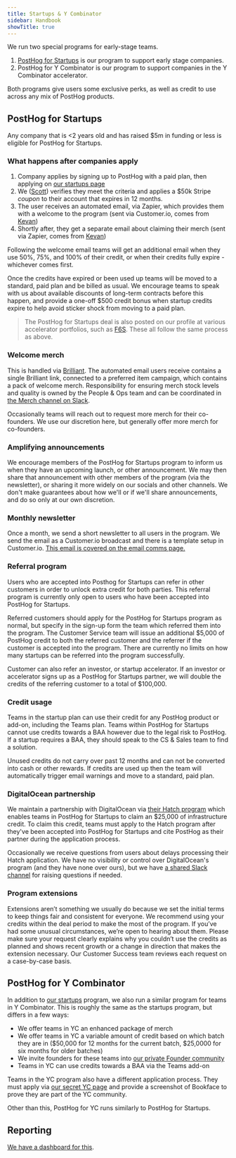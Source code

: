 ```yaml
---
title: Startups & Y Combinator
sidebar: Handbook
showTitle: true
---
```


We run two special programs for early-stage teams. 

1. [PostHog for Startups](/startups) is our program to support early stage companies.
2. PostHog for Y Combinator is our program to support companies in the Y Combinator accelerator.

Both programs give users some exclusive perks, as well as credit to use across any mix of PostHog products. 

## PostHog for Startups
Any company that is <2 years old and has raised $5m in funding or less is eligible for PostHog for Startups. 

### What happens after companies apply
1. Company applies by signing up to PostHog with a paid plan, then applying on [our startups page](/startups)
2. We ([Scott](community/profiles/32112)) verifies they meet the criteria and applies a $50k Stripe _coupon_ to their account that expires in 12 months.
3. The user receives an automated email, via Zapier, which provides them with a welcome to the program (sent via Customer.io, comes from [Kevan](https://posthog.com/community/profiles/32499))
4. Shortly after, they get a separate email about claiming their merch (sent via Zapier, comes from [Kevan](https://posthog.com/community/profiles/32499))

Following the welcome email teams will get an additional email when they use 50%, 75%, and 100% of their credit, or when their credits fully expire - whichever comes first.

Once the credits have expired or been used up teams will be moved to a standard, paid plan and be billed as usual. We encourage teams to speak with us about available discounts of long-term contracts before this happen, and provide a one-off $500 credit bonus when startup credits expire to help avoid sticker shock from moving to a paid plan. 

> The PostHog for Startups deal is also posted on our profile at various accelerator portfolios, such as [F6S](https://www.f6s.com/company-deals/posthog/50k-in-credits-extras-13984). These all follow the same process as above.

### Welcome merch
This is handled via [Brilliant](https://www.brilliantmade.com/). The automated email users receive contains a single Brilliant link, connected to a preferred item campaign, which contains a pack of welcome merch. Responsibility for ensuring merch stock levels and quality is owned by the People & Ops team and can be coordinated in [the Merch channel on Slack](https://posthog.slack.com/archives/C04DWKH7DM3). 

Occasionally teams will reach out to request more merch for their co-founders. We use our discretion here, but generally offer more merch for co-founders. 

### Amplifying announcements
We encourage members of the PostHog for Startups program to inform us when they have an upcoming launch, or other announcement. We may then share that announcement with other members of the program (via the newsletter), or sharing it more widely on our socials and other channels. We don't make guarantees about how we'll or if we'll share announcements, and do so only at our own discretion. 

### Monthly newsletter
Once a month, we send a short newsletter to all users in the program. We send the email as a Customer.io broadcast and there is a template setup in Customer.io. [This email is covered on the email comms page.](/handbook/words-and-pictures/email-comms)

### Referral program
Users who are accepted into Posthog for Startups can refer in other customers in order to unlock extra credit for both parties. This referral program is currently only open to users who have been accepted into PostHog for Startups.

Referred customers should apply for the PostHog for Startups program as normal, but specify in the sign-up form the team which referred them into the program. The Customer Service team will issue an additional $5,000 of PostHog credit to both the referred customer and the referrer if the customer is accepted into the program. There are currently no limits on how many startups can be referred into the program successfully. 

Customer can also refer an investor, or startup accelerator. If an investor or accelerator signs up as a PostHog for Startups partner, we will double the credits of the referring customer to a total of $100,000.

### Credit usage
Teams in the startup plan can use their credit for any PostHog product or add-on, including the Teams plan. Teams within PostHog for Startups cannot use credits towards a BAA however due to the legal risk to PostHog. If a startup requires a BAA, they should speak to the CS & Sales team to find a solution. 

Unused credits do not carry over past 12 months and can not be converted into cash or other rewards. If credits are used up then the team will automatically trigger email warnings and move to a standard, paid plan. 

### DigitalOcean partnership
We maintain a partnership with DigitalOcean via [their Hatch program](https://www.digitalocean.com/hatch) which enables teams in PostHog for Startups to claim an $25,000 of infrastructure credit. To claim this credit, teams must apply to the Hatch program after they've been accepted into PostHog for Startups and cite PostHog as their partner during the application process. 

Occasionally we receive questions from users about delays processing their Hatch application. We have no visibility or control over DigitalOcean's program (and they have none over ours), but we have [a shared Slack channel](https://posthog.slack.com/archives/C06P34GEXGV) for raising questions if needed. 

### Program extensions
Extensions aren’t something we usually do because we set the initial terms to keep things fair and consistent for everyone. We recommend using your credits within the deal period to make the most of the program. If you’ve had some unusual circumstances, we’re open to hearing about them. Please make sure your request clearly explains why you couldn’t use the credits as planned and shows recent growth or a change in direction that makes the extension necessary. Our Customer Success team reviews each request on a case-by-case basis.

## PostHog for Y Combinator 
In addition to [our startups](/startups) program, we also run a similar program for teams in Y Combinator. This is roughly the same as the startups program, but differs in a few ways: 

- We offer teams in YC an enhanced package of merch
- We offer teams in YC a variable amount of credit based on which batch they are in ($50,000 for 12 months for the current batch, $25,0000 for six months for older batches)
- We invite founders for these teams into [our private Founder community](https://posthog.slack.com/archives/C04J1TJ11UZ)
- Teams in YC can use credits towards a BAA via the Teams add-on

Teams in the YC program also have a different application process. They must apply via [our secret YC page](/yc-onboarding) and provide a screenshot of Bookface to prove they are part of the YC community. 

Other than this, PostHog for YC runs similarly to PostHog for Startups. 

## Reporting
[We have a dashboard for this](https://us.posthog.com/project/2/dashboard/188364).

